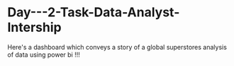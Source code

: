 # Day---2-Task-Data-Analyst-Intership
Here's a dashboard which conveys a story of a global superstores analysis of data using power bi !!!
